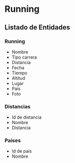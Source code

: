 # Running

## Listado de Entidades

### Running

- Nombre
- Tipo carrera
- Distancia
- Fecha
- Tiempo
- Altitud
- Lugar
- Pais
- Foto

### Distancias

- Id de distancia
- Nombre
- Distancia

### Paises
- Id de pais
- Nombre
